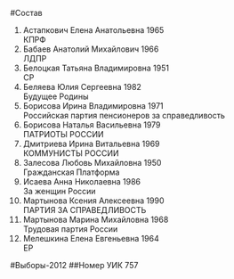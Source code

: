 #Состав
1. Астапкович Елена Анатольевна 1965   
    КПРФ
2. Бабаев Анатолий Михайлович 1966   
    ЛДПР
3. Белоцкая Татьяна Владимировна 1951   
    СР
4. Беляева Юлия Сергеевна 1982   
    Будущее Родины
5. Борисова Ирина Владимировна 1971   
    Российская партия пенсионеров за справедливость
6. Борисова Наталья Васильевна 1979   
    ПАТРИОТЫ РОССИИ
7. Дмитриева Ирина Витальевна 1969   
    КОММУНИСТЫ РОССИИ
8. Залесова Любовь Михайловна 1950   
    Гражданская Платформа
9. Исаева Анна Николаевна 1986   
    За женщин России
10. Мартынова Ксения Алексеевна 1990   
    ПАРТИЯ ЗА СПРАВЕДЛИВОСТЬ
11. Мартынова Марина Михайловна 1968   
    Трудовая партия России
12. Мелешкина Елена Евгеньевна 1964   
    ЕР

#Выборы-2012
##Номер УИК
757